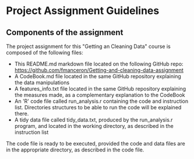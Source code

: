 # Project Assignment Guidelines
## Components of the assignment
The project assignment for this "Getting an Cleaning Data" course is composed of the following files:
 - This README.md markdown file located on the following GitHub repo:
		https://github.com/fmanceron/Getting-and-cleaning-data-assignment
 - A CodeBook.md file located in the same GitHub repository explaining the data manipulations
 - A features_info.txt file located in the same GitHub repository explaining the measures made, 
	as a complementary explanation to the CodeBook 
 - An 'R' code file called run_analysis.r containing the code and instruction list. 
	Directories structures to be able to run the code will be explained there.
 - A tidy data file called tidy_data.txt, produced by the run_analysis.r program, and located 
	in the working directory, as described in the instruction list

The code file is ready to be executed, provided the code and data files are in the appropriate
directory, as described in the code file.


 
 